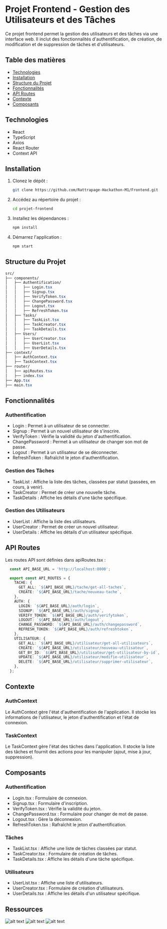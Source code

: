 # Projet Frontend - Gestion des Utilisateurs et des Tâches

Ce projet frontend permet la gestion des utilisateurs et des tâches via une interface web. Il inclut des fonctionnalités d'authentification, de création, de modification et de suppression de tâches et d'utilisateurs.

## Table des matières

- [Technologies](#technologies)
- [Installation](#installation)
- [Structure du Projet](#structure-du-projet)
- [Fonctionnalités](#fonctionnalités)
- [API Routes](#api-routes)
- [Contexte](#contexte)
- [Composants](#composants)

## Technologies

- React
- TypeScript
- Axios
- React Router
- Context API

## Installation

1. Clonez le dépôt :
   ```bash
   git clone https://github.com/Rattrapage-Hackathon-M1/Frontend.git
    ```
2. Accédez au répertoire du projet :
    ```bash
    cd projet-frontend
    ```
3. Installez les dépendances :
    ```bash
    npm install
    ```
4. Démarrez l'application :
    ```bash
    npm start
    ```

## Structure du Projet

```css
src/
├── components/
│   ├── Authentification/
│   │   ├── Login.tsx
│   │   ├── Signup.tsx
│   │   ├── VerifyToken.tsx
│   │   ├── ChangePassword.tsx
│   │   ├── Logout.tsx
│   │   ├── RefreshToken.tsx
│   ├── Tasks/
│   │   ├── TaskList.tsx
│   │   ├── TaskCreator.tsx
│   │   ├── TaskDetails.tsx
│   ├── Users/
│   │   ├── UserCreator.tsx
│   │   ├── UserList.tsx
│   │   ├── UserDetails.tsx
├── context/
│   ├── AuthContext.tsx
│   ├── TaskContext.tsx
├── router/
│   ├── apiRoutes.tsx
│   ├── index.tsx
├── App.tsx
├── main.tsx
```

## Fonctionnalités

### Authentification
- Login : Permet à un utilisateur de se connecter.
- Signup : Permet à un nouvel utilisateur de s'inscrire.
- VerifyToken : Vérifie la validité du jeton d'authentification.
- ChangePassword : Permet à un utilisateur de changer son mot de passe.
- Logout : Permet à un utilisateur de se déconnecter.
- RefreshToken : Rafraîchit le jeton d'authentification.

### Gestion des Tâches
- TaskList : Affiche la liste des tâches, classées par statut (passées, en cours, à venir).
- TaskCreator : Permet de créer une nouvelle tâche.
- TaskDetails : Affiche les détails d'une tâche spécifique.

### Gestion des Utilisateurs
- UserList : Affiche la liste des utilisateurs.
- UserCreator : Permet de créer un nouvel utilisateur.
- UserDetails : Affiche les détails d'un utilisateur spécifique.

## API Routes
Les routes API sont définies dans apiRoutes.tsx :

  ```typescript
    const API_BASE_URL = 'http://localhost:8000';

    export const API_ROUTES = {
      TACHE: {
        GET_ALL: `${API_BASE_URL}/tache/get-all-taches`,
        CREATE: `${API_BASE_URL}/tache/nouveau-tache`,
      },
      AUTH: {
        LOGIN: `${API_BASE_URL}/auth/login`,
        SIGNUP: `${API_BASE_URL}/auth/signup`,
        VERIFY_TOKEN: `${API_BASE_URL}/auth/verifytoken`,
        LOGOUT: `${API_BASE_URL}/auth/logout`,
        CHANGE_PASSWORD: `${API_BASE_URL}/auth/changepassword`,
        REFRESH_TOKEN: `${API_BASE_URL}/auth/refreshtoken`,
      },
      UTILISATEUR: {
        GET_ALL: `${API_BASE_URL}/utilisateur/get-all-utilisateurs`,
        CREATE: `${API_BASE_URL}/utilisateur/nouveau-utilisateur`,
        GET_BY_ID: `${API_BASE_URL}/utilisateur/get-utilisateur-by-id`,
        UPDATE: `${API_BASE_URL}/utilisateur/modifie-utilisateur`,
        DELETE: `${API_BASE_URL}/utilisateur/supprimer-utilisateur`,
      },
    };
  ```


## Contexte
### AuthContext
Le AuthContext gère l'état d'authentification de l'application. Il stocke les informations de l'utilisateur, le jeton d'authentification et l'état de connexion.

### TaskContext
Le TaskContext gère l'état des tâches dans l'application. Il stocke la liste des tâches et fournit des actions pour les manipuler (ajout, mise à jour, suppression).

## Composants
### Authentification
- Login.tsx : Formulaire de connexion.
- Signup.tsx : Formulaire d'inscription.
- VerifyToken.tsx : Vérifie la validité du jeton.
- ChangePassword.tsx : Formulaire pour changer de mot de passe.
- Logout.tsx : Gère la déconnexion.
- RefreshToken.tsx : Rafraîchit le jeton d'authentification.
### Tâches
- TaskList.tsx : Affiche une liste de tâches classées par statut.
- TaskCreator.tsx : Formulaire de création de tâches.
- TaskDetails.tsx : Affiche les détails d'une tâche spécifique.
### Utilisateurs
- UserList.tsx : Affiche une liste d'utilisateurs.
- UserCreator.tsx : Formulaire de création d'utilisateurs.
- UserDetails.tsx : Affiche les détails d'un utilisateur spécifique.

## Ressources

![alt text](image.png)
![alt text](image-1.png)
![alt text](image-2.png)
